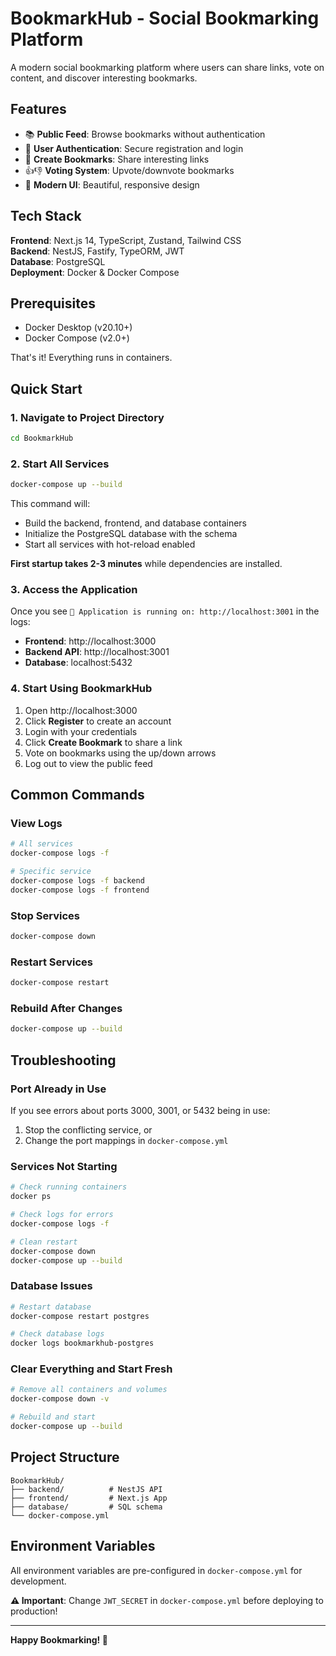 # BookmarkHub - Social Bookmarking Platform

A modern social bookmarking platform where users can share links, vote on content, and discover interesting bookmarks.

## Features

- 📚 **Public Feed**: Browse bookmarks without authentication
- 🔐 **User Authentication**: Secure registration and login
- 📝 **Create Bookmarks**: Share interesting links
- 👍👎 **Voting System**: Upvote/downvote bookmarks
- 🎨 **Modern UI**: Beautiful, responsive design

## Tech Stack

**Frontend**: Next.js 14, TypeScript, Zustand, Tailwind CSS  
**Backend**: NestJS, Fastify, TypeORM, JWT  
**Database**: PostgreSQL  
**Deployment**: Docker & Docker Compose

## Prerequisites

- Docker Desktop (v20.10+)
- Docker Compose (v2.0+)

That's it! Everything runs in containers.

## Quick Start

### 1. Navigate to Project Directory

```bash
cd BookmarkHub
```

### 2. Start All Services

```bash
docker-compose up --build
```

This command will:
- Build the backend, frontend, and database containers
- Initialize the PostgreSQL database with the schema
- Start all services with hot-reload enabled

**First startup takes 2-3 minutes** while dependencies are installed.

### 3. Access the Application

Once you see `🚀 Application is running on: http://localhost:3001` in the logs:

- **Frontend**: http://localhost:3000
- **Backend API**: http://localhost:3001
- **Database**: localhost:5432

### 4. Start Using BookmarkHub

1. Open http://localhost:3000
2. Click **Register** to create an account
3. Login with your credentials
4. Click **Create Bookmark** to share a link
5. Vote on bookmarks using the up/down arrows
6. Log out to view the public feed

## Common Commands

### View Logs

```bash
# All services
docker-compose logs -f

# Specific service
docker-compose logs -f backend
docker-compose logs -f frontend
```

### Stop Services

```bash
docker-compose down
```

### Restart Services

```bash
docker-compose restart
```

### Rebuild After Changes

```bash
docker-compose up --build
```

## Troubleshooting

### Port Already in Use

If you see errors about ports 3000, 3001, or 5432 being in use:

1. Stop the conflicting service, or
2. Change the port mappings in `docker-compose.yml`

### Services Not Starting

```bash
# Check running containers
docker ps

# Check logs for errors
docker-compose logs -f

# Clean restart
docker-compose down
docker-compose up --build
```

### Database Issues

```bash
# Restart database
docker-compose restart postgres

# Check database logs
docker logs bookmarkhub-postgres
```

### Clear Everything and Start Fresh

```bash
# Remove all containers and volumes
docker-compose down -v

# Rebuild and start
docker-compose up --build
```

## Project Structure

```
BookmarkHub/
├── backend/          # NestJS API
├── frontend/         # Next.js App
├── database/         # SQL schema
└── docker-compose.yml
```

## Environment Variables

All environment variables are pre-configured in `docker-compose.yml` for development.

**⚠️ Important**: Change `JWT_SECRET` in `docker-compose.yml` before deploying to production!

---

**Happy Bookmarking! 🚀**
